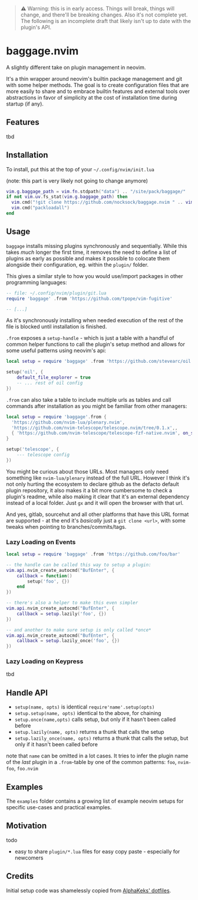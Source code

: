 > ⚠ Warning: this is in early access. Things will break, things will change, and
> there'll be breaking changes. Also it's not complete yet. The following is
> an incomplete draft that likely isn't up to date with the plugin's API.

# baggage.nvim

A slightly different take on plugin management in neovim. 

It's a thin wrapper around neovim's builtin package management and git with 
some helper methods. The goal is to create configuration files that are more 
easily to share and to embrace builtin features and external tools over 
abstractions in favor of simplicity at the cost of installation time during 
startup (if any).


## Features

tbd

## Installation

To install, put this at the top of your `~/.config/nvim/init.lua`

(note: this part is very likely not going to change anymore)
```lua
vim.g.baggage_path = vim.fn.stdpath("data") .. "/site/pack/baggage/"
if not vim.uv.fs_stat(vim.g.baggage_path) then
  vim.cmd("!git clone https://github.com/nocksock/baggage.nvim " .. vim.g.baggage_path .. 'start/baggage.nvim')
  vim.cmd("packloadall")
end
```

## Usage

`baggage` installs missing plugins synchronously and sequentially. While this
takes *much* longer the first time, it removes the need to define a list of
plugins as early as possible and makes it possible to colocate them alongside
their configuration, eg. within the `plugin/` folder.

This gives a similar style to how you would use/import packages in other 
programming languages:

```lua
-- file: ~/.config/nvim/plugin/git.lua
require 'baggage' .from 'https://github.com/tpope/vim-fugitive'

-- [...]
```

As it's synchronously installing when needed execution of the rest of the file
is blocked until installation is finished. 

`.from` exposes a `setup-handle` - which is just a table with a handful of 
common helper functions to call the plugin's setup method and allows for some 
useful patterns using neovim's api:

```lua
local setup = require 'baggage' .from 'https://github.com/stevearc/oil.nvim'

setup('oil', {
    default_file_explorer = true
    -- ... rest of oil config
})
```

`.from` can also take a table to include multiple urls as tables and call
commands after installation as you might be familiar from other managers:

```lua
local setup = require 'baggage'.from {
  'https://github.com/nvim-lua/plenary.nvim',
  'https://github.com/nvim-telescope/telescope.nvim/tree/0.1.x',,
  { 'https://github.com/nvim-telescope/telescope-fzf-native.nvim', on_sync = "make" },
}

setup('telescope', {
    --- telescope config
})

```

You might be curious about those URLs. Most managers only need something like
`nvim-lua/plenary` instead of the full URL. However I think it's not only hurting the
ecosystem to declare github as the defacto default plugin repository, it also
makes it a bit more cumbersome to check a plugin's readme, while also making it
clear that it's an external dependency instead of a local folder. Just `gx` and
it will open the browser with that url.

And yes, gitlab, sourcehut and all other platforms that have this URL format are
supported - at the end it's *basically* just a `git clone <url>`, with some tweaks
when pointing to branches/commits/tags.


### Lazy Loading on Events

```lua
local setup = require 'baggage' .from 'https://github.com/foo/bar'

-- the handle can be called this way to setup a plugin:
vim.api.nvim_create_autocmd("BufEnter", {
    callback = function()
        setup('foo', {})
    end
})

-- there's also a helper to make this even simpler
vim.api.nvim_create_autocmd("BufEnter", {
    callback = setup.lazily('foo', {})
})

-- and another to make sure setup is only called *once*
vim.api.nvim_create_autocmd("BufEnter", {
    callback = setup.lazily_once('foo', {})
})
```

### Lazy Loading on Keypress

tbd

## Handle API

- `setup(name, opts)` is identical `require'name'.setup(opts)`
- `setup.setup(name, opts)` identical to the above, for chaining
- `setup.once(name,opts)` calls setup, but only if it hasn't been called before
- `setup.lazily(name, opts)` returns a thunk that calls the setup
- `setup.lazily_once(name, opts)` returns a thunk that calls the setup, but
only if it hasn't been called before

note that `name` can be omitted in a lot cases. It tries to infer the plugin name
of the *last* plugin in a `.from`-table by one of the common patterns: `foo`, `nvim-foo`, `foo.nvim`

## Examples

The `examples` folder contains a growing list of example neovim setups for
specific use-cases and practical examples.

## Motivation

todo
- easy to share `plugin/*.lua` files for easy copy paste - especially for newcomers

## Credits

Initial setup code was shamelessly copied from [AlphaKeks' dotfiles](https://github.com/AlphaKeks/.dotfiles/blob/master/LICENSE).
